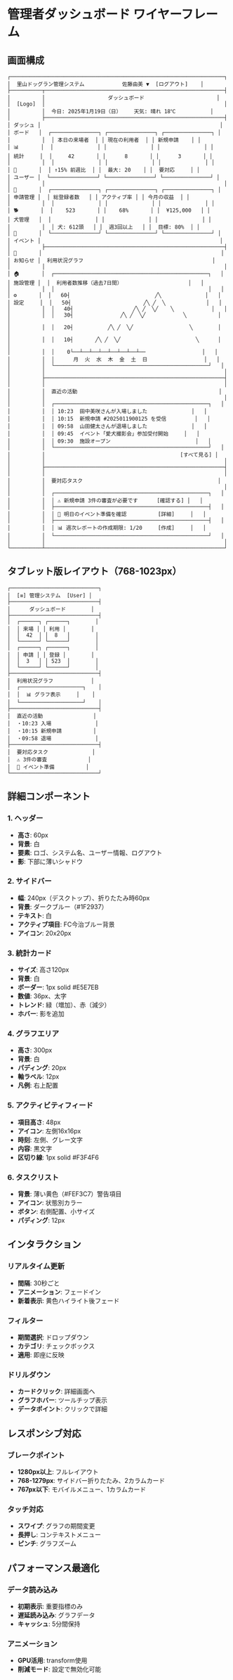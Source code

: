 # 管理者ダッシュボード ワイヤーフレーム

## 画面構成

```
┌────────────────────────────────────────────────────────────────────┐
│  里山ドッグラン管理システム            佐藤由美 ▼  [ログアウト]    │
├──────────┬─────────────────────────────────────────────────────────┤
│          │                    ダッシュボード                       │
│  [Logo]  │                                                         │
│          │  今日: 2025年1月19日（日）    天気: 晴れ 18℃           │
│          ├─────────────────────────────────────────────────────────┤
│ ダッシュ │                                                         │
│ ボード   │  ┌───────────────┐ ┌───────────────┐ ┌───────────────┐ │
│          │  │ 本日の来場者  │ │ 現在の利用者  │ │ 新規申請    │ │
│ 📊       │  │              │ │              │ │              │ │
│ 統計     │  │     42       │ │      8       │ │      3       │ │
│          │  │              │ │              │ │              │ │
│ 👥       │  │ ↑15% 前週比  │ │  最大: 20    │ │  要対応     │ │
│ ユーザー │  └───────────────┘ └───────────────┘ └───────────────┘ │
│          │                                                         │
│ 📝       │  ┌───────────────┐ ┌───────────────┐ ┌───────────────┐ │
│ 申請管理 │  │ 総登録者数   │ │ アクティブ率 │ │ 今月の収益  │ │
│          │  │              │ │              │ │              │ │
│ 🐕       │  │    523       │ │    68%       │ │  ¥125,000   │ │
│ 犬管理   │  │              │ │              │ │              │ │
│          │  │ 犬: 612頭   │ │  週3回以上   │ │  目標: 80%  │ │
│ 📅       │  └───────────────┘ └───────────────┘ └───────────────┘ │
│ イベント │                                                         │
│          ├─────────────────────────────────────────────────────────┤
│ 📢       │                                                         │
│ お知らせ │  利用状況グラフ                                         │
│          │                                                         │
│ 🏠       │  ┌─────────────────────────────────────────────────┐   │
│ 施設管理 │  │  利用者数推移（過去7日間）                     │   │
│          │  │                                                 │   │
│ ⚙️       │  │   60┤                           ╱╲              │   │
│ 設定     │  │   50┤                       ╱╲ ╱  ╲             │   │
│          │  │   40┤                   ╱╲ ╱  ╲╱    ╲            │   │
│          │  │   30┤               ╱╲ ╱  ╲╱            ╲          │   │
│          │  │   20┤           ╱╲ ╱  ╲╱                  ╲        │   │
│          │  │   10┤       ╱╲ ╱  ╲╱                        ╲      │   │
│          │  │    0└──┴──┴──┴──┴──┴──┴──┴──                  │   │
│          │  │      月  火  水  木  金  土  日                  │   │
│          │  └─────────────────────────────────────────────────┘   │
│          │                                                         │
│          ├─────────────────────────────────────────────────────────┤
│          │                                                         │
│          │  直近の活動                                             │
│          │                                                         │
│          │  ┌─────────────────────────────────────────────────┐   │
│          │  │ 10:23  田中美咲さんが入場しました              │   │
│          │  │ 10:15  新規申請 #2025011900125 を受信         │   │
│          │  │ 09:58  山田健太さんが退場しました              │   │
│          │  │ 09:45  イベント「愛犬撮影会」参加受付開始     │   │
│          │  │ 09:30  施設オープン                           │   │
│          │  └─────────────────────────────────────────────────┘   │
│          │                                           [すべて見る] │
│          │                                                         │
│          ├─────────────────────────────────────────────────────────┤
│          │                                                         │
│          │  要対応タスク                                           │
│          │                                                         │
│          │  ┌─────────────────────────────────────────────────┐   │
│          │  │ ⚠️ 新規申請 3件の審査が必要です      [確認する] │   │
│          │  ├─────────────────────────────────────────────────┤   │
│          │  │ 📅 明日のイベント準備を確認          [詳細]     │   │
│          │  ├─────────────────────────────────────────────────┤   │
│          │  │ 📊 週次レポートの作成期限: 1/20     [作成]     │   │
│          │  └─────────────────────────────────────────────────┘   │
│          │                                                         │
└──────────┴─────────────────────────────────────────────────────────┘
```

## タブレット版レイアウト（768-1023px）

```
┌────────────────────────────┐
│  [≡] 管理システム  [User] │
├────────────────────────────┤
│      ダッシュボード        │
├────────────────────────────┤
│  ┌──────┐ ┌──────┐        │
│  │ 来場 │ │ 利用 │        │
│  │  42  │ │  8   │        │
│  └──────┘ └──────┘        │
│  ┌──────┐ ┌──────┐        │
│  │ 申請 │ │ 登録 │        │
│  │  3   │ │ 523  │        │
│  └──────┘ └──────┘        │
├────────────────────────────┤
│  利用状況グラフ            │
│  ┌────────────────────┐    │
│  │  📊 グラフ表示     │    │
│  └────────────────────┘    │
├────────────────────────────┤
│  直近の活動                │
│  ・10:23 入場              │
│  ・10:15 新規申請          │
│  ・09:58 退場              │
├────────────────────────────┤
│  要対応タスク              │
│  ⚠️ 3件の審査             │
│  📅 イベント準備          │
└────────────────────────────┘
```

## 詳細コンポーネント

### 1. ヘッダー
- **高さ**: 60px
- **背景**: 白
- **要素**: ロゴ、システム名、ユーザー情報、ログアウト
- **影**: 下部に薄いシャドウ

### 2. サイドバー
- **幅**: 240px（デスクトップ）、折りたたみ時60px
- **背景**: ダークブルー（#1F2937）
- **テキスト**: 白
- **アクティブ項目**: FC今治ブルー背景
- **アイコン**: 20x20px

### 3. 統計カード
- **サイズ**: 高さ120px
- **背景**: 白
- **ボーダー**: 1px solid #E5E7EB
- **数値**: 36px、太字
- **トレンド**: 緑（増加）、赤（減少）
- **ホバー**: 影を追加

### 4. グラフエリア
- **高さ**: 300px
- **背景**: 白
- **パディング**: 20px
- **軸ラベル**: 12px
- **凡例**: 右上配置

### 5. アクティビティフィード
- **項目高さ**: 48px
- **アイコン**: 左側16x16px
- **時刻**: 左側、グレー文字
- **内容**: 黒文字
- **区切り線**: 1px solid #F3F4F6

### 6. タスクリスト
- **背景**: 薄い黄色（#FEF3C7）警告項目
- **アイコン**: 状態別カラー
- **ボタン**: 右側配置、小サイズ
- **パディング**: 12px

## インタラクション

### リアルタイム更新
- **間隔**: 30秒ごと
- **アニメーション**: フェードイン
- **新着表示**: 黄色ハイライト後フェード

### フィルター
- **期間選択**: ドロップダウン
- **カテゴリ**: チェックボックス
- **適用**: 即座に反映

### ドリルダウン
- **カードクリック**: 詳細画面へ
- **グラフホバー**: ツールチップ表示
- **データポイント**: クリックで詳細

## レスポンシブ対応

### ブレークポイント
- **1280px以上**: フルレイアウト
- **768-1279px**: サイドバー折りたたみ、2カラムカード
- **767px以下**: モバイルメニュー、1カラムカード

### タッチ対応
- **スワイプ**: グラフの期間変更
- **長押し**: コンテキストメニュー
- **ピンチ**: グラフズーム

## パフォーマンス最適化

### データ読み込み
- **初期表示**: 重要指標のみ
- **遅延読み込み**: グラフデータ
- **キャッシュ**: 5分間保持

### アニメーション
- **GPU活用**: transform使用
- **削減モード**: 設定で無効化可能